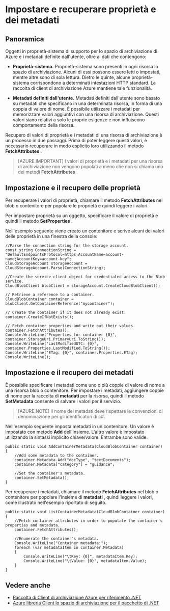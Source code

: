 <properties
    pageTitle="Impostare e recuperare proprietà e dei metadati per gli oggetti in archiviazione Azure | Microsoft Azure"
    description="Archiviare metadati personalizzati per gli oggetti nel sistema di archiviazione Azure e impostare e recuperare proprietà-sistema."
    services="storage"
    documentationCenter=""
    authors="tamram"
    manager="carmonm"
    editor="tysonn"/>

<tags
    ms.service="storage"
    ms.workload="storage"
    ms.tgt_pltfrm="na"
    ms.devlang="na"
    ms.topic="article"
    ms.date="10/18/2016"
    ms.author="tamram"/>

# <a name="set-and-retrieve-properties-and-metadata"></a>Impostare e recuperare proprietà e dei metadati #

## <a name="overview"></a>Panoramica

Oggetti in proprietà-sistema di supporto per lo spazio di archiviazione di Azure e i metadati definite dall'utente, oltre ai dati che contengono:

*   **Proprietà-sistema.** Proprietà-sistema sono presenti in ogni risorsa lo spazio di archiviazione. Alcuni di essi possono essere letti o impostati, mentre altre sono di sola lettura. Dietro le quinte, alcune proprietà-sistema corrispondono a determinati intestazioni HTTP standard. La raccolta di client di archiviazione Azure mantiene tale funzionalità.  

*   **Metadati definiti dall'utente.** Metadati definiti dall'utente sono basato su metadati che specificano in una determinata risorsa, in forma di una coppia di valore di nome. È possibile utilizzare i metadati per memorizzare valori aggiuntivi con una risorsa di archiviazione. Questi valori siano relativi a solo le proprie esigenze e non influiscono comportamento della risorsa.  

Recupero di valori di proprietà e i metadati di una risorsa di archiviazione è un processo in due passaggi. Prima di poter leggere questi valori, è necessario recuperare in modo esplicito loro utilizzando il metodo **FetchAttributes** .

> [AZURE.IMPORTANT] I valori di proprietà e i metadati per una risorsa di archiviazione non vengono popolati a meno che non si chiama uno dei metodi **FetchAttributes** . 

## <a name="setting-and-retrieving-properties"></a>Impostazione e il recupero delle proprietà

Per recuperare i valori di proprietà, chiamare il metodo **FetchAttributes** nel blob o contenitore per popolare le proprietà e quindi leggere i valori.

Per impostare proprietà su un oggetto, specificare il valore di proprietà e quindi il metodo **SetProperties** .

Nell'esempio seguente viene creato un contenitore e scrive alcuni dei valori delle proprietà in una finestra della console:

    //Parse the connection string for the storage account.
    const string ConnectionString = "DefaultEndpointsProtocol=https;AccountName=account-name;AccountKey=account-key";
    CloudStorageAccount storageAccount = CloudStorageAccount.Parse(ConnectionString);
    
    //Create the service client object for credentialed access to the Blob service.
    CloudBlobClient blobClient = storageAccount.CreateCloudBlobClient();

    // Retrieve a reference to a container. 
    CloudBlobContainer container = blobClient.GetContainerReference("mycontainer");

    // Create the container if it does not already exist.
    container.CreateIfNotExists();

    // Fetch container properties and write out their values.
    container.FetchAttributes();
    Console.WriteLine("Properties for container {0}", container.StorageUri.PrimaryUri.ToString());
    Console.WriteLine("LastModifiedUTC: {0}", container.Properties.LastModified.ToString());
    Console.WriteLine("ETag: {0}", container.Properties.ETag);
    Console.WriteLine();

## <a name="setting-and-retrieving-metadata"></a>Impostazione e il recupero dei metadati

È possibile specificare i metadati come uno o più coppie di valore di nome a una risorsa blob o contenitore. Per impostare i metadati, aggiungere coppie di nome per la raccolta di **metadati** per la risorsa, quindi il metodo **SetMetadata** consente di salvare i valori per il servizio.

> [AZURE.NOTE] Il nome dei metadati deve rispettare le convenzioni di denominazione per gli identificatori di c#.
 
Nell'esempio seguente imposta metadati in un contenitore. Un valore è impostato con metodo **Add** dell'insieme. L'altro valore è impostato utilizzando la sintassi implicito chiave/valore. Entrambe sono valide.

    public static void AddContainerMetadata(CloudBlobContainer container)
    {
        //Add some metadata to the container.
        container.Metadata.Add("docType", "textDocuments");
        container.Metadata["category"] = "guidance";

        //Set the container's metadata.
        container.SetMetadata();
    }

Per recuperare i metadati, chiamare il metodo **FetchAttributes** nel blob o contenitore per popolare l'insieme di **metadati** , quindi leggere i valori, come illustrato nell'esempio riportato di seguito.

    public static void ListContainerMetadata(CloudBlobContainer container)
    {
        //Fetch container attributes in order to populate the container's properties and metadata.
        container.FetchAttributes();

        //Enumerate the container's metadata.
        Console.WriteLine("Container metadata:");
        foreach (var metadataItem in container.Metadata)
        {
            Console.WriteLine("\tKey: {0}", metadataItem.Key);
            Console.WriteLine("\tValue: {0}", metadataItem.Value);
        }
    }

## <a name="see-also"></a>Vedere anche  

- [Raccolta di Client di archiviazione Azure per riferimento .NET](http://msdn.microsoft.com/library/azure/wa_storage_30_reference_home.aspx)
- [Azure libreria Client lo spazio di archiviazione per il pacchetto di .NET](https://www.nuget.org/packages/WindowsAzure.Storage/) 
